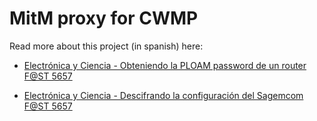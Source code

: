 # MitM proxy for CWMP

Read more about this project (in spanish) here:

- [Electrónica y Ciencia - Obteniendo la PLOAM password de un router F@ST 5657](https://www.electronicayciencia.com/2020/10/obteniendo-ploam-password-fast-5657.html)

- [Electrónica y Ciencia - Descifrando la configuración del Sagemcom F@ST 5657](https://www.electronicayciencia.com/2021/02/descifrar-configuracion-sagemcom-fast5657.html)

